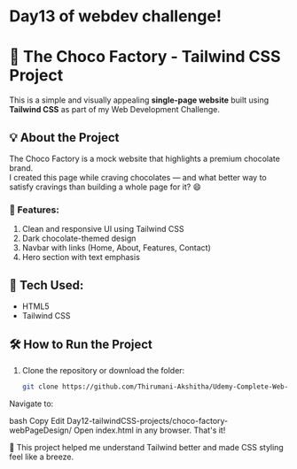 # Day13 of webdev challenge!

# 🍫 The Choco Factory - Tailwind CSS Project

This is a simple and visually appealing **single-page website** built using **Tailwind CSS** as part of my Web Development Challenge.

## 💡 About the Project

The Choco Factory is a mock website that highlights a premium chocolate brand.  
I created this page while craving chocolates — and what better way to satisfy cravings than building a whole page for it? 😄

### 🌟 Features:
1. Clean and responsive UI using Tailwind CSS
2. Dark chocolate-themed design
3. Navbar with links (Home, About, Features, Contact)
4. Hero section with text emphasis

## 🚀 Tech Used:
- HTML5
- Tailwind CSS

## 🛠️ How to Run the Project

1. Clone the repository or download the folder:
   ```bash
   git clone https://github.com/Thirumani-Akshitha/Udemy-Complete-Web-Development-Course-Practice-Projects.git
Navigate to:

bash
Copy
Edit
Day12-tailwindCSS-projects/choco-factory-webPageDesign/
Open index.html in any browser. That's it!

📌 This project helped me understand Tailwind better and made CSS styling feel like a breeze.